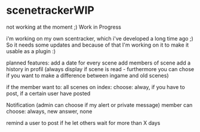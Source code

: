 # scenetrackerWIP

not working at the moment ;) Work in Progress

i'm working on my own scentracker, which i've developed a long time ago ;) So it needs some updates and because of that I'm working on it to make it usable as a plugin :)

planned features: add a date for every scene add members of scene add a history in profil (always display if scene is read - furthermore you can chose if you want to make a difference between ingame and old scenes)

if the member want to: all scenes on index: choose: alway, if you have to post, if a certain user have posted

Notification (admin can choose if my alert or private message) member can choose: always, new answer, none

remind a user to post if he let others wait for more than X days
